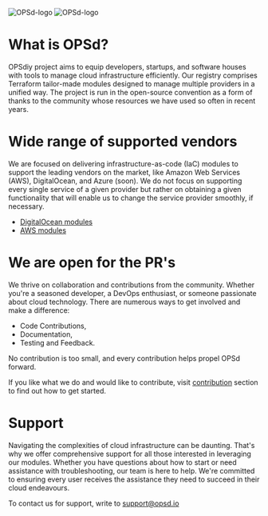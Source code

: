 ![OPSd-logo](https://raw.githubusercontent.com/opsd-io/profile/main/images/gh-header-light-mode.png#gh-light-mode-only)
![OPSd-logo](https://raw.githubusercontent.com/opsd-io/profile/main/images/gh-header-dark-mode.png#gh-dark-mode-only)

# What is OPSd?

OPSdiy project aims to equip developers, startups, and software houses with tools to manage cloud infrastructure efficiently. Our registry comprises Terraform tailor-made modules designed to manage multiple providers in a unified way. The project is run in the open-source convention as a form of thanks to the community whose resources we have used so often in recent years.

# Wide range of supported vendors

We are focused on delivering infrastructure-as-code (IaC) modules to support the leading vendors on the market, like Amazon Web Services (AWS), DigitalOcean, and Azure (soon). We do not focus on supporting every single service of a given provider but rather on obtaining a given functionality that will enable us to change the service provider smoothly, if necessary.

* [DigitalOcean modules](https://github.com/orgs/opsd-io/repositories?q=terraform-module-digitalocean)
* [AWS modules](https://github.com/orgs/opsd-io/repositories?q=terraform-module-aws)

# We are open for the PR's
We thrive on collaboration and contributions from the community. Whether you're a seasoned developer, a DevOps enthusiast, or someone passionate about cloud technology. There are numerous ways to get involved and make a difference:
* Code Contributions,
* Documentation,
* Testing and Feedback.

No contribution is too small, and every contribution helps propel OPSd forward.

If you like what we do and would like to contribute, visit [contribution](https://github.com/opsd-io/contribution) section to find out how to get started.

# Support
Navigating the complexities of cloud infrastructure can be daunting. That's why we offer comprehensive support for all those interested in leveraging our modules. 
Whether you have questions about how to start or need assistance with troubleshooting, our team is here to help. 
We're committed to ensuring every user receives the assistance they need to succeed in their cloud endeavours.

To contact us for support, write to <support@opsd.io>
